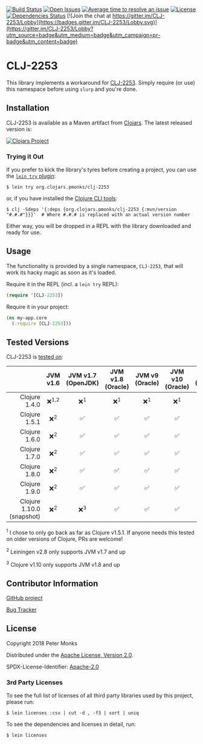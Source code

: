 [![Build Status](https://travis-ci.com/pmonks/CLJ-2253.svg?branch=master)](https://travis-ci.com/pmonks/CLJ-2253)
[![Open Issues](https://img.shields.io/github/issues/pmonks/CLJ-2253.svg)](https://github.com/pmonks/CLJ-2253/issues)
[![Average time to resolve an issue](http://isitmaintained.com/badge/resolution/pmonks/CLJ-2253.svg)](http://isitmaintained.com/project/pmonks/CLJ-2253 "Average time to resolve an issue")
[![License](https://img.shields.io/github/license/pmonks/CLJ-2253.svg)](https://github.com/pmonks/CLJ-2253/blob/master/LICENSE)
[![Dependencies Status](https://versions.deps.co/pmonks/CLJ-2253/status.svg)](https://versions.deps.co/pmonks/CLJ-2253)
[![Join the chat at https://gitter.im/CLJ-2253/Lobby](https://badges.gitter.im/CLJ-2253/Lobby.svg)](https://gitter.im/CLJ-2253/Lobby?utm_source=badge&utm_medium=badge&utm_campaign=pr-badge&utm_content=badge)

# CLJ-2253

This library implements a workaround for [CLJ-2253](https://dev.clojure.org/jira/browse/CLJ-2253).  Simply require (or use) this namespace before using `slurp` and you're done.

## Installation

CLJ-2253 is available as a Maven artifact from [Clojars](https://clojars.org/org.pmonks/clj-2253).  The latest released version is:

[![Clojars Project](https://img.shields.io/clojars/v/org.clojars.pmonks/clj-2253.svg)](https://clojars.org/org.clojars.pmonks/clj-2253)

### Trying it Out
If you prefer to kick the library's tyres before creating a project, you can use the [`lein try` plugin](https://github.com/rkneufeld/lein-try):

```shell
$ lein try org.clojars.pmonks/clj-2253
```

or, if you have installed the [Clojure CLI tools](https://clojure.org/guides/getting_started#_clojure_installer_and_cli_tools):

```shell
$ clj -Sdeps '{:deps {org.clojars.pmonks/clj-2253 {:mvn/version "#.#.#"}}}'  # Where #.#.# is replaced with an actual version number
```

Either way, you will be dropped in a REPL with the library downloaded and ready for use.

## Usage

The functionality is provided by a single namespace, `CLJ-2253`, that will work its hacky magic as soon as it's loaded.

Require it in the REPL (incl. a `lein try` REPL):

```clojure
(require '[CLJ-2253])
```

Require it in your project:

```clojure
(ns my-app.core
  (:require [CLJ-2253]))
```

## Tested Versions

CLJ-2253 is [tested on](https://travis-ci.com/pmonks/CLJ-2253):

|                           | JVM v1.6         | JVM v1.7 (OpenJDK) | JVM v1.8 (Oracle) | JVM v9 (Oracle) | JVM v10 (Oracle) | JVM v11 (OpenJDK) |
|                      ---: |  :---:           |  :---:             |  :---:            |  :---:          |  :---:           |  :---:            |
| Clojure 1.4.0             | ❌<sup>1,2</sup> | ❌<sup>1</sup>    | ❌<sup>1</sup>    | ❌<sup>1</sup>  | ❌<sup>1</sup>  | ❌<sup>1</sup>    |
| Clojure 1.5.1             | ❌<sup>2</sup>  | ✅                 | ✅                | ✅              | ✅              | ✅                |
| Clojure 1.6.0             | ❌<sup>2</sup>  | ✅                 | ✅                | ✅              | ✅              | ✅                |
| Clojure 1.7.0             | ❌<sup>2</sup>  | ✅                 | ✅                | ✅              | ✅              | ✅                |
| Clojure 1.8.0             | ❌<sup>2</sup>  | ✅                 | ✅                | ✅              | ✅              | ✅                |
| Clojure 1.9.0             | ❌<sup>2</sup>  | ✅                 | ✅                | ✅              | ✅              | ✅                |
| Clojure 1.10.0 (snapshot) | ❌<sup>2</sup>  | ❌<sup>3</sup>     | ✅                | ✅              | ✅              | ✅                |

<sup>1</sup> I chose to only go back as far as Clojure v1.5.1.  If anyone needs this tested on older versions of Clojure, PRs are welcome!

<sup>2</sup> Leiningen v2.8 only supports JVM v1.7 and up

<sup>3</sup> Clojure v1.10 only supports JVM v1.8 and up

## Contributor Information

[GitHub project](https://github.com/pmonks/CLJ-2253)

[Bug Tracker](https://github.com/pmonks/CLJ-2253/issues)

## License

Copyright 2018 Peter Monks

Distributed under the [Apache License, Version 2.0](http://www.apache.org/licenses/LICENSE-2.0).

SPDX-License-Identifier: [Apache-2.0](https://spdx.org/licenses/Apache-2.0)

### 3rd Party Licenses

To see the full list of licenses of all third party libraries used by this project, please run:

```shell
$ lein licenses :csv | cut -d , -f3 | sort | uniq
```

To see the dependencies and licenses in detail, run:

```shell
$ lein licenses
```
